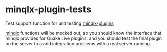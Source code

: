 # minqlx-plugin-tests
Test support function for unit testing [minqlx-plugins](https://github.com/MinoMino/minqlx-plugins)

[minqlx](https://github.com/MinoMino/minqlx) functions will be mocked out, so you should know the interface that minqlx provides for Quake Live plugins, and you should test the final plugin on the server to avoid integration problems with a real server running.
